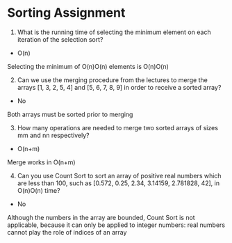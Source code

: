 # Sorting Assignment

1. What is the running time of selecting the minimum element on each iteration of the selection sort?

- O(n)

Selecting the minimum of O(n)O(n) elements is O(n)O(n)

2. Can we use the merging procedure from the lectures to merge the arrays [1, 3, 2, 5, 4] and [5, 6, 7, 8, 9] in order to receive a sorted array?

- No

Both arrays must be sorted prior to merging

3. How many operations are needed to merge two sorted arrays of sizes mm and nn respectively?

- O(n+m)

Merge works in O(n+m)

4. Can you use Count Sort to sort an array of positive real numbers which are less than 100, such as [0.572, 0.25, 2.34, 3.14159, 2.781828, 42], in O(n)O(n) time?

- No

Although the numbers in the array are bounded, Count Sort is not applicable, because it can only be applied to integer numbers: real numbers cannot play the role of indices of an array
